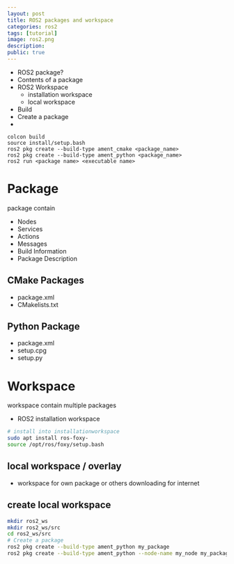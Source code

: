 ```yaml
---
layout: post
title: ROS2 packages and workspace
categories: ros2
tags: [tutorial]
image: ros2.png
description: 
public: true
---
```


- ROS2 package?
- Contents of a package
- ROS2 Workspace
  - installation workspace
  - local workspace
- Build
- Create a package
- 

```
colcon build
source install/setup.bash
ros2 pkg create --build-type ament_cmake <package_name>
ros2 pkg create --build-type ament_python <package_name>
ros2 run <package name> <executable name>
```

# Package
package contain
- Nodes
- Services
- Actions
- Messages
- Build Information
- Package Description

## CMake Packages
- package.xml
- CMakelists.txt
  
## Python Package
- package.xml
- setup.cpg
- setup.py

# Workspace
workspace contain multiple packages

- ROS2 installation workspace

```bash
# install into installationworkspace
sudo apt install ros-foxy-
source /opt/ros/foxy/setup.bash
```
## local workspace / overlay
- workspace for own package or others  downloading for internet


## create local workspace
```bash
mkdir ros2_ws
mkdir ros2_ws/src
cd ros2_ws/src
# Create a package
ros2 pkg create --build-type ament_python my_package
ros2 pkg create --build-type ament_python --node-name my_node my_package
```
